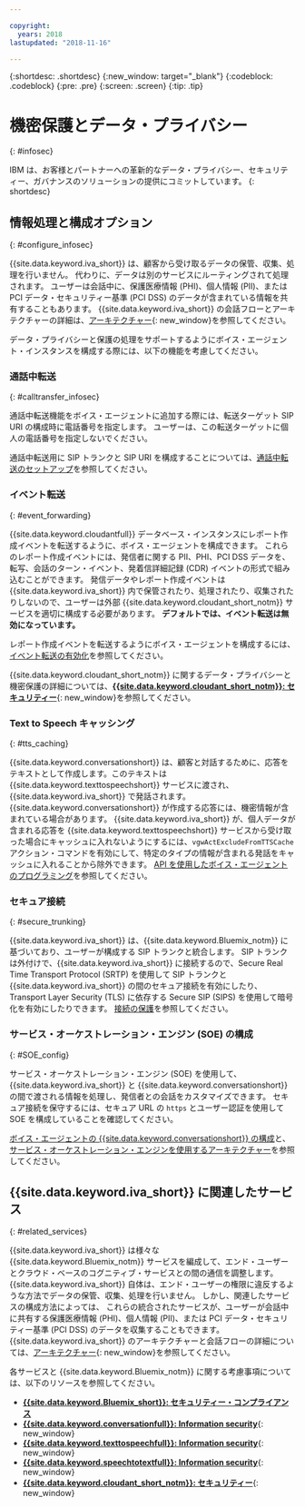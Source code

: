```yaml
---

copyright:
  years: 2018
lastupdated: "2018-11-16"

---
```


{:shortdesc: .shortdesc}
{:new_window: target="_blank"}
{:codeblock: .codeblock}
{:pre: .pre}
{:screen: .screen}
{:tip: .tip}


# 機密保護とデータ・プライバシー
{: #infosec}

IBM は、お客様とパートナーへの革新的なデータ・プライバシー、セキュリティー、ガバナンスのソリューションの提供にコミットしています。
{: shortdesc}

## 情報処理と構成オプション
{: #configure_infosec}

{{site.data.keyword.iva_short}} は、顧客から受け取るデータの保管、収集、処理を行いません。 代わりに、データは別のサービスにルーティングされて処理されます。 ユーザーは会話中に、保護医療情報 (PHI)、個人情報 (PII)、または PCI データ・セキュリティー基準 (PCI DSS) のデータが含まれている情報を共有することもあります。 {{site.data.keyword.iva_short}} の会話フローとアーキテクチャーの詳細は、[アーキテクチャー](about.html#architecture){: new_window}を参照してください。

データ・プライバシーと保護の処理をサポートするようにボイス・エージェント・インスタンスを構成する際には、以下の機能を考慮してください。

### 通話中転送
{:  #calltransfer_infosec}

通話中転送機能をボイス・エージェントに追加する際には、転送ターゲット SIP URI の構成時に電話番号を指定します。 ユーザーは、この転送ターゲットに個人の電話番号を指定しないでください。

通話中転送用に SIP トランクと SIP URI を構成することについては、[通話中転送のセットアップ](call-transfer.html)を参照してください。

### イベント転送
{: #event_forwarding}

{{site.data.keyword.cloudantfull}} データベース・インスタンスにレポート作成イベントを転送するように、ボイス・エージェントを構成できます。 これらのレポート作成イベントには、発信者に関する PII、PHI、PCI DSS データを、転写、会話のターン・イベント、発着信詳細記録 (CDR) イベントの形式で組み込むことができます。 発信データやレポート作成イベントは {{site.data.keyword.iva_short}} 内で保管されたり、処理されたり、収集されたりしないので、ユーザーは外部 {{site.data.keyword.cloudant_short_notm}} サービスを適切に構成する必要があります。 **デフォルトでは、イベント転送は無効になっています。**

レポート作成イベントを転送するようにボイス・エージェントを構成するには、[イベント転送の有効化](event-forwarding.html)を参照してください。

{{site.data.keyword.cloudant_short_notm}} に関するデータ・プライバシーと機密保護の詳細については、[**{{site.data.keyword.cloudant_short_notm}}: セキュリティー**](../Cloudant/offerings/security.html#security){: new_window}を参照してください。

### Text to Speech キャッシング
{: #tts_caching}

{{site.data.keyword.conversationshort}} は、顧客と対話するために、応答をテキストとして作成します。このテキストは {{site.data.keyword.texttospeechshort}} サービスに渡され、{{site.data.keyword.iva_short}} で発話されます。 {{site.data.keyword.conversationshort}} が作成する応答には、機密情報が含まれている場合があります。 {{site.data.keyword.iva_short}} が、個人データが含まれる応答を {{site.data.keyword.texttospeechshort}} サービスから受け取った場合にキャッシュに入れないようにするには、`vgwActExcludeFromTTSCache` アクション・コマンドを有効にして、特定のタイプの情報が含まれる発話をキャッシュに入れることから除外できます。 [API を使用したボイス・エージェントのプログラミング](api.html#action-sequences)を参照してください。

### セキュア接続
{: #secure_trunking}

{{site.data.keyword.iva_short}} は、{{site.data.keyword.Bluemix_notm}} に基づいており、ユーザーが構成する SIP トランクと統合します。 SIP トランクは外付けで、{{site.data.keyword.iva_short}} に接続するので、Secure Real Time Transport Protocol (SRTP) を使用して SIP トランクと {{site.data.keyword.iva_short}} の間のセキュア接続を有効にしたり、Transport Layer Security (TLS) に依存する Secure SIP (SIPS) を使用して暗号化を有効にしたりできます。 [接続の保護](secure-trunking.html)を参照してください。

### サービス・オーケストレーション・エンジン (SOE) の構成
{: #SOE_config}

サービス・オーケストレーション・エンジン (SOE) を使用して、{{site.data.keyword.iva_short}} と {{site.data.keyword.conversationshort}} の間で渡される情報を処理し、発信者との会話をカスタマイズできます。 セキュア接続を保守するには、セキュア URL の `https` とユーザー認証を使用して SOE を構成していることを確認してください。

[ボイス・エージェントの {{site.data.keyword.conversationshort}} の構成](managing_SOE.html#conversation_va)と、[サービス・オーケストレーション・エンジンを使用するアーキテクチャー](about.html#arch-soe)を参照してください。

## {{site.data.keyword.iva_short}} に関連したサービス
{: #related_services}

{{site.data.keyword.iva_short}} は様々な {{site.data.keyword.Bluemix_notm}} サービスを編成して、エンド・ユーザーとクラウド・ベースのコグニティブ・サービスとの間の通信を調整します。 {{site.data.keyword.iva_short}} 自体は、エンド・ユーザーの権限に違反するような方法でデータの保管、収集、処理を行いません。 しかし、関連したサービスの構成方法によっては、
これらの統合されたサービスが、ユーザーが会話中に共有する保護医療情報 (PHI)、個人情報 (PII)、または PCI データ・セキュリティー基準 (PCI DSS) のデータを収集することもできます。 {{site.data.keyword.iva_short}} のアーキテクチャーと会話フローの詳細については、[アーキテクチャー](about.html#architecture){: new_window}を参照してください。

各サービスと {{site.data.keyword.Bluemix_notm}} に関する考慮事項については、以下のリソースを参照してください。

  * [**{{site.data.keyword.Bluemix_short}}: セキュリティー・コンプライアンス**](../security/compliance.html)
  * [**{{site.data.keyword.conversationfull}}: Information security**](../conversation/information-security.html){: new_window}
  * [**{{site.data.keyword.texttospeechfull}}: Information security**](../text-to-speech/information-security.html){: new_window}
  * [**{{site.data.keyword.speechtotextfull}}: Information security**](../speech-to-text/information-security.html){: new_window}
  * [**{{site.data.keyword.cloudant_short_notm}}: セキュリティー**](../Cloudant/offerings/security.html#security){: new_window}
